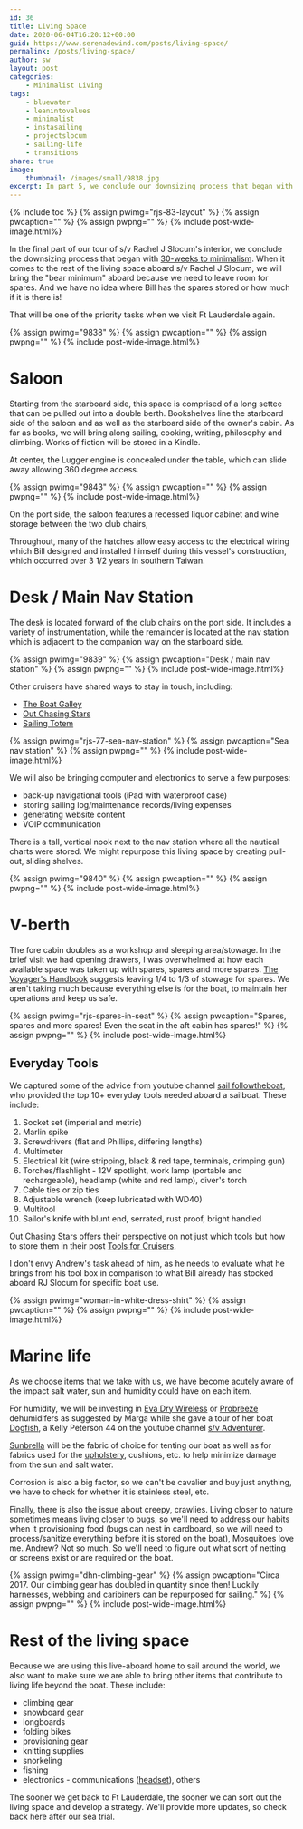 ```yaml
---
id: 36
title: Living Space
date: 2020-06-04T16:20:12+00:00
guid: https://www.serenadewind.com/posts/living-space/
permalink: /posts/living-space/
author: sw
layout: post
categories:
    - Minimalist Living
tags:
    - bluewater
    - leanintovalues
    - minimalist
    - instasailing
    - projectslocum
    - sailing-life
    - transitions
share: true
image:
    thumbnail: /images/small/9838.jpg 
excerpt: In part 5, we conclude our downsizing process that began with 30-weeks to minimalism. This beautiful living space conceals stowage for spares, spares and more spares.
---
```

{% include toc %}
{% assign pwimg="rjs-83-layout" %}
{% assign pwcaption="" %}
{% assign pwpng="" %}
{% include post-wide-image.html%}

In the final part of our tour of s/v Rachel J Slocum's interior, we conclude the downsizing process that began with [30-weeks to minimalism](/posts/30-weeks-to-minimalism/). When it comes to the rest of the living space aboard s/v Rachel J Slocum, we will bring the "bear minimum" aboard because we need to leave room for spares. And we have no idea where Bill has the spares stored or how much if it is there is!

That will be one of the priority tasks when we visit Ft Lauderdale again.

{% assign pwimg="9838" %}
{% assign pwcaption="" %}
{% assign pwpng="" %}
{% include post-wide-image.html%}

# Saloon

Starting from the starboard side, this space is comprised of a long settee that can be pulled out into a double berth. Bookshelves line the starboard side of the saloon and as well as the starboard side of the owner's cabin. As far as books, we will bring along sailing, cooking, writing, philosophy and climbing. Works of fiction will be stored in a Kindle.

At center, the Lugger engine is concealed under the table, which can slide away allowing 360 degree access.

{% assign pwimg="9843" %}
{% assign pwcaption="" %}
{% assign pwpng="" %}
{% include post-wide-image.html%}

On the port side, the saloon features a recessed liquor cabinet and wine storage between the two club chairs,

Throughout, many of the hatches allow easy access to the electrical wiring which Bill designed and installed himself during this vessel's construction, which occurred over 3 1/2 years in southern Taiwan.

# Desk / Main Nav Station

The desk is located forward of the club chairs on the port side. It includes a variety of instrumentation, while the remainder is located at the nav station which is adjacent to the companion way on the starboard side.

{% assign pwimg="9839" %}
{% assign pwcaption="Desk / main nav station" %}
{% assign pwpng="" %}
{% include post-wide-image.html%}

Other cruisers have shared ways to stay in touch, including:

-   [The Boat Galley](https://theboatgalley.com/staying-in-touch/)
-   [Out Chasing Stars](https://outchasingstars.com/communications/)
-   [Sailing Totem](https://www.sailingtotem.com/2014/09/getting-online-while-cruising.html)

{% assign pwimg="rjs-77-sea-nav-station" %}
{% assign pwcaption="Sea nav station" %}
{% assign pwpng="" %}
{% include post-wide-image.html%}

We will also be bringing computer and electronics to serve a few purposes:

-   back-up navigational tools (iPad with waterproof case)
-   storing sailing log/maintenance records/living expenses
-   generating website content
-   VOIP communication

There is a tall, vertical nook next to the nav station where all the nautical charts were stored. We might repurpose this living space by creating pull-out, sliding shelves.

{% assign pwimg="9840" %}
{% assign pwcaption="" %}
{% assign pwpng="" %}
{% include post-wide-image.html%}

# V-berth

The fore cabin doubles as a workshop and sleeping area/stowage. In the brief visit we had opening drawers, I was overwhelmed at how each available space was taken up with spares, spares and more spares. [The Voyager's Handbook](https://www.amazon.com/Voyagers-Handbook-Essential-Guide-Cruising/dp/0071437657) suggests leaving 1/4 to 1/3 of stowage for spares. We aren't taking much because everything else is for the boat, to maintain her operations and keep us safe.

{% assign pwimg="rjs-spares-in-seat" %}
{% assign pwcaption="Spares, spares and more spares! Even the seat in the aft cabin has spares!" %}
{% assign pwpng="" %}
{% include post-wide-image.html%}

## Everyday Tools

We captured some of the advice from youtube channel [sail followtheboat](https://www.youtube.com/watch?v=7cbmWKhvlkk), who provided the top 10+ everyday tools needed aboard a sailboat. These include:

1.  Socket set (imperial and metric)
2.  Marlin spike
3.  Screwdrivers (flat and Phillips, differing lengths)
4.  Multimeter
5.  Electrical kit (wire stripping, black & red tape, terminals, crimping gun)
6.  Torches/flashlight - 12V spotlight, work lamp (portable and rechargeable), headlamp (white and red lamp), diver's torch
7.  Cable ties or zip ties
8.  Adjustable wrench (keep lubricated with WD40)
9.  Multitool
10.  Sailor's knife with blunt end, serrated, rust proof, bright handled

Out Chasing Stars offers their perspective on not just which tools but how to store them in their post [Tools for Cruisers](https://outchasingstars.com/tools-for-cruising-boats/).

I don't envy Andrew's task ahead of him, as he needs to evaluate what he brings from his tool box in comparison to what Bill already has stocked aboard RJ Slocum for specific boat use.

{% assign pwimg="woman-in-white-dress-shirt" %}
{% assign pwcaption="" %}
{% assign pwpng="" %}
{% include post-wide-image.html%}

# Marine life

As we choose items that we take with us, we have become acutely aware of the impact salt water, sun and humidity could have on each item.

For humidity, we will be investing in [Eva Dry Wireless](https://www.amazon.com/Improved-Eva-dry-333-Renewable-Dehumidifier/dp/B000H0XFCS/) or [Probreeze](https://www.amazon.com/Pro-Breeze-Renewable-Cordless-Dehumidifier/dp/B01DCF0T1Y/ref=sr_1_12?crid=XSHGO3DSWNXT&dchild=1&keywords=probreeze+dehumidifier&qid=1590418542&sprefix=probreeze%2Caps%2C210&sr=8-12) dehumidifers as suggested by Marga while she gave a tour of her boat [Dogfish](https://www.youtube.com/watch?v=PeNxeOgxJlg), a Kelly Peterson 44 on the youtube channel [s/v Adventurer](https://www.youtube.com/channel/UCpnuWBGpQp-SWgtGsKGBoFA).

[Sunbrella](https://www.sunbrella.com/browse-fabrics/fabrics-by-use/boat-covers) will be the fabric of choice for tenting our boat as well as for fabrics used for the [upholstery](https://www.sunbrella.com/browse-fabrics/fabrics-by-use/marine-upholstery), cushions, etc. to help minimize damage from the sun and salt water.

Corrosion is also a big factor, so we can't be cavalier and buy just anything, we have to check for whether it is stainless steel, etc.

Finally, there is also the issue about creepy, crawlies. Living closer to nature sometimes means living closer to bugs, so we'll need to address our habits when it provisioning food (bugs can nest in cardboard, so we will need to process/sanitize everything before it is stored on the boat), Mosquitoes love me. Andrew? Not so much. So we'll need to figure out what sort of netting or screens exist or are required on the boat.

{% assign pwimg="dhn-climbing-gear" %}
{% assign pwcaption="Circa 2017. Our climbing gear has doubled in quantity since then! Luckily harnesses, webbing and caribiners can be repurposed for sailing." %}
{% assign pwpng="" %}
{% include post-wide-image.html%}


# Rest of the living space

Because we are using this live-aboard home to sail around the world, we also want to make sure we are able to bring other items that contribute to living life beyond the boat. These include:

-   climbing gear
-   snowboard gear
-   longboards
-   folding bikes
-   provisioning gear
-   knitting supplies
-   snorkeling
-   fishing
-   electronics - communications ([headset](https://outchasingstars.com/new-marriage-savers/)), others

The sooner we get back to Ft Lauderdale, the sooner we can sort out the living space and develop a strategy. We'll provide more updates, so check back here after our sea trial.